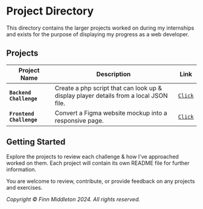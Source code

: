 # Project Directory
This directory contains the larger projects worked on during my internships and exists for the purpose of displaying my progress as a web developer.

## Projects
| **Project Name**   | **Description**                                                                       |             **Link**            |
|--------------------|---------------------------------------------------------------------------------------|:-------------------------------:|
| **`Backend Challenge`**  | Create a php script that can look up & display player details from a local JSON file. | [`Click`](Table%20Tennis%20(PHP)) |
| **`Frontend Challenge`** | Convert a Figma website mockup into a responsive page.                                |  [`Click`](Front%20End%20(SCSS))  |

## Getting Started

Explore the projects to review each challenge & how I've approached worked on them. Each project will contain its own README file for further information.

You are welcome to review, contribute, or provide feedback on any projects and exercises.


_Copyright © Finn Middleton 2024. All rights reserved._